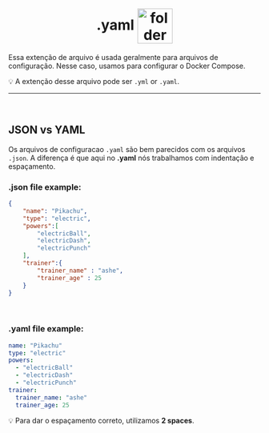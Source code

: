 <!-- title -->
<h1 align="center">
    <span>.yaml</span>
    <img src="https://www.svgrepo.com/show/435674/file-yaml.svg" alt="folder icon" width="70px" align="center">
</h1>

Essa extenção de arquivo é usada geralmente para arquivos de configuração. Nesse caso, usamos para configurar o Docker Compose.

💡 A extenção desse arquivo pode ser `.yml` or `.yaml`.

<hr>
<br>

## JSON vs YAML
Os arquivos de configuracao `.yaml` são bem parecidos com os arquivos `.json`. A diferença é que aqui no **.yaml** nós trabalhamos com indentação e espaçamento.

### .json file example:

```json
{
    "name": "Pikachu",
    "type": "electric",
    "powers":[
        "electricBall",
        "electricDash",
        "electricPunch"
    ],
    "trainer":{
        "trainer_name" : "ashe",
        "trainer_age" : 25
    }
}
```

<br>

### .yaml file example:
    
```yaml
name: "Pikachu"
type: "electric"
powers:
  - "electricBall"
  - "electricDash"
  - "electricPunch"
trainer:
  trainer_name: "ashe"
  trainer_age: 25
```

💡 Para dar o espaçamento correto, utilizamos **2 spaces**.